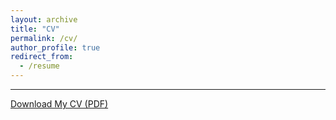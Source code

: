 ```yaml
---
layout: archive
title: "CV"
permalink: /cv/
author_profile: true
redirect_from:
  - /resume
---
```

<hr>

[Download My CV (PDF)](/files/YourName_CV.pdf)


